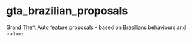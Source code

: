 # gta_brazilian_proposals
Grand Theft Auto feature proposals - based on Brasilians behaviours and culture

